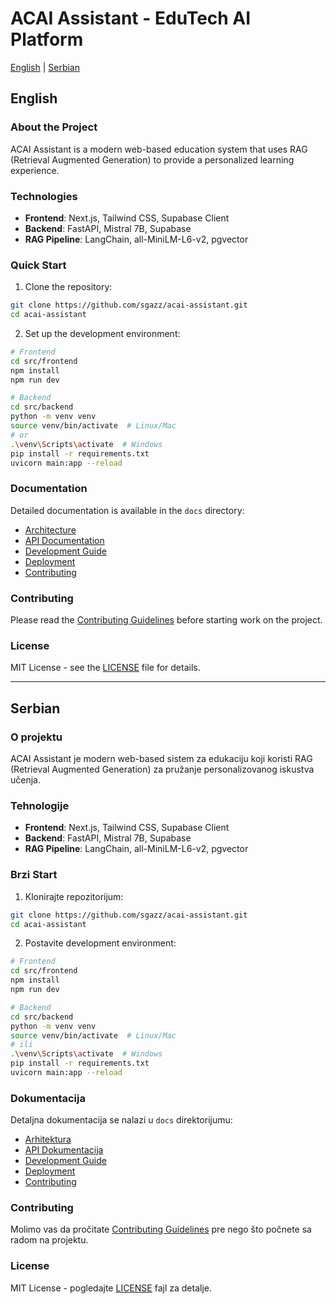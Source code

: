 # ACAI Assistant - EduTech AI Platform

[English](#english) | [Serbian](#serbian)

<a name="english"></a>
## English

### About the Project

ACAI Assistant is a modern web-based education system that uses RAG (Retrieval Augmented Generation) to provide a personalized learning experience.

### Technologies

- **Frontend**: Next.js, Tailwind CSS, Supabase Client
- **Backend**: FastAPI, Mistral 7B, Supabase
- **RAG Pipeline**: LangChain, all-MiniLM-L6-v2, pgvector

### Quick Start

1. Clone the repository:
```bash
git clone https://github.com/sgazz/acai-assistant.git
cd acai-assistant
```

2. Set up the development environment:
```bash
# Frontend
cd src/frontend
npm install
npm run dev

# Backend
cd src/backend
python -m venv venv
source venv/bin/activate  # Linux/Mac
# or
.\venv\Scripts\activate  # Windows
pip install -r requirements.txt
uvicorn main:app --reload
```

### Documentation

Detailed documentation is available in the `docs` directory:

- [Architecture](./docs/architecture/README.md)
- [API Documentation](./docs/api/README.md)
- [Development Guide](./docs/development/README.md)
- [Deployment](./docs/deployment/README.md)
- [Contributing](./docs/contributing/README.md)

### Contributing

Please read the [Contributing Guidelines](./docs/contributing/README.md) before starting work on the project.

### License

MIT License - see the [LICENSE](LICENSE) file for details.

---

<a name="serbian"></a>
## Serbian

### O projektu

ACAI Assistant je modern web-based sistem za edukaciju koji koristi RAG (Retrieval Augmented Generation) za pružanje personalizovanog iskustva učenja.

### Tehnologije

- **Frontend**: Next.js, Tailwind CSS, Supabase Client
- **Backend**: FastAPI, Mistral 7B, Supabase
- **RAG Pipeline**: LangChain, all-MiniLM-L6-v2, pgvector

### Brzi Start

1. Klonirajte repozitorijum:
```bash
git clone https://github.com/sgazz/acai-assistant.git
cd acai-assistant
```

2. Postavite development environment:
```bash
# Frontend
cd src/frontend
npm install
npm run dev

# Backend
cd src/backend
python -m venv venv
source venv/bin/activate  # Linux/Mac
# ili
.\venv\Scripts\activate  # Windows
pip install -r requirements.txt
uvicorn main:app --reload
```

### Dokumentacija

Detaljna dokumentacija se nalazi u `docs` direktorijumu:

- [Arhitektura](./docs/architecture/README.md)
- [API Dokumentacija](./docs/api/README.md)
- [Development Guide](./docs/development/README.md)
- [Deployment](./docs/deployment/README.md)
- [Contributing](./docs/contributing/README.md)

### Contributing

Molimo vas da pročitate [Contributing Guidelines](./docs/contributing/README.md) pre nego što počnete sa radom na projektu.

### License

MIT License - pogledajte [LICENSE](LICENSE) fajl za detalje.